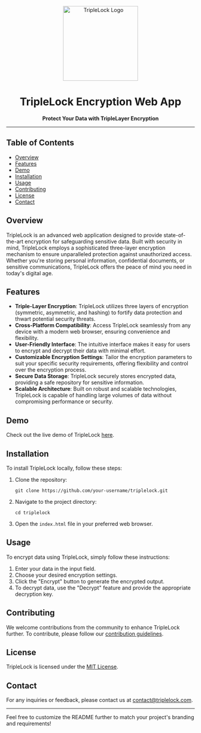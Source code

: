 <p align="center">
  <img src="https://your-website.com/triplelock-logo.png" alt="TripleLock Logo" width="200" height="200">
</p>

<h1 align="center">TripleLock Encryption Web App</h1>

<p align="center">
  <b>Protect Your Data with TripleLayer Encryption</b>
</p>

---

## Table of Contents

- [Overview](#overview)
- [Features](#features)
- [Demo](#demo)
- [Installation](#installation)
- [Usage](#usage)
- [Contributing](#contributing)
- [License](#license)
- [Contact](#contact)

## Overview

TripleLock is an advanced web application designed to provide state-of-the-art encryption for safeguarding sensitive data. Built with security in mind, TripleLock employs a sophisticated three-layer encryption mechanism to ensure unparalleled protection against unauthorized access. Whether you're storing personal information, confidential documents, or sensitive communications, TripleLock offers the peace of mind you need in today's digital age.

## Features

- **Triple-Layer Encryption**: TripleLock utilizes three layers of encryption (symmetric, asymmetric, and hashing) to fortify data protection and thwart potential security threats.
- **Cross-Platform Compatibility**: Access TripleLock seamlessly from any device with a modern web browser, ensuring convenience and flexibility.
- **User-Friendly Interface**: The intuitive interface makes it easy for users to encrypt and decrypt their data with minimal effort.
- **Customizable Encryption Settings**: Tailor the encryption parameters to suit your specific security requirements, offering flexibility and control over the encryption process.
- **Secure Data Storage**: TripleLock securely stores encrypted data, providing a safe repository for sensitive information.
- **Scalable Architecture**: Built on robust and scalable technologies, TripleLock is capable of handling large volumes of data without compromising performance or security.

## Demo

Check out the live demo of TripleLock [here](https://your-website.com/demo).

## Installation

To install TripleLock locally, follow these steps:

1. Clone the repository:

   ```
   git clone https://github.com/your-username/triplelock.git
   ```

2. Navigate to the project directory:

   ```
   cd triplelock
   ```

3. Open the `index.html` file in your preferred web browser.

## Usage

To encrypt data using TripleLock, simply follow these instructions:

1. Enter your data in the input field.
2. Choose your desired encryption settings.
3. Click the "Encrypt" button to generate the encrypted output.
4. To decrypt data, use the "Decrypt" feature and provide the appropriate decryption key.

## Contributing

We welcome contributions from the community to enhance TripleLock further. To contribute, please follow our [contribution guidelines](CONTRIBUTING.md).

## License

TripleLock is licensed under the [MIT License](LICENSE).

## Contact

For any inquiries or feedback, please contact us at [contact@triplelock.com](mailto:contact@triplelock.com).

---

Feel free to customize the README further to match your project's branding and requirements!
